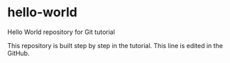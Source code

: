# hello-world
Hello World repository for Git tutorial


This repository is built step by step in the tutorial.
This line is edited in the GitHub.
